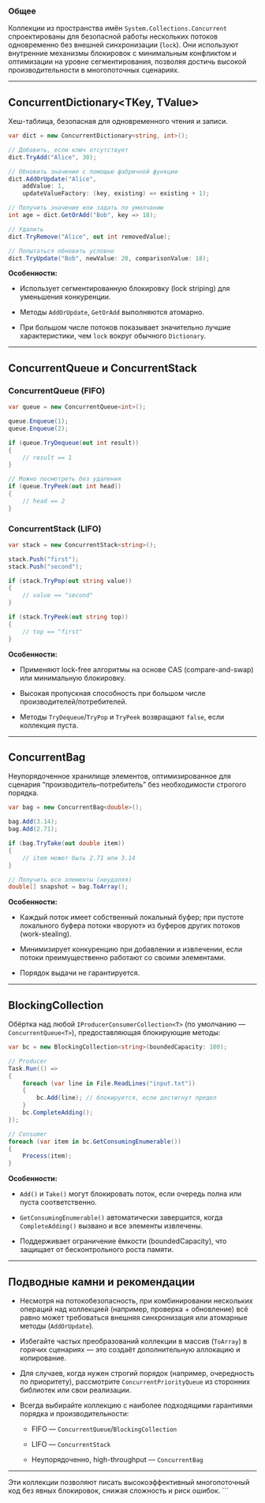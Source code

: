 ### Общее
Коллекции из пространства имён `System.Collections.Concurrent` спроектированы для безопасной работы нескольких потоков одновременно без внешней синхронизации (`lock`). Они используют внутренние механизмы блокировок с минимальным конфликтом и оптимизации на уровне сегментирования, позволяя достичь высокой производительности в многопоточных сценариях.

---

## ConcurrentDictionary<TKey, TValue>

Хеш-таблица, безопасная для одновременного чтения и записи.

```csharp
var dict = new ConcurrentDictionary<string, int>();

// Добавить, если ключ отсутствует
dict.TryAdd("Alice", 30);

// Обновить значение с помощью фабричной функции
dict.AddOrUpdate("Alice",
    addValue: 1,
    updateValueFactory: (key, existing) => existing + 1);

// Получить значение или задать по умолчанию
int age = dict.GetOrAdd("Bob", key => 18);

// Удалить
dict.TryRemove("Alice", out int removedValue);

// Попытаться обновить условно
dict.TryUpdate("Bob", newValue: 20, comparisonValue: 18);
````

**Особенности:**

- Использует сегментированную блокировку (lock striping) для уменьшения конкуренции.
    
- Методы `AddOrUpdate`, `GetOrAdd` выполняются атомарно.
    
- При большом числе потоков показывает значительно лучшие характеристики, чем `lock` вокруг обычного `Dictionary`.
    

---

## ConcurrentQueue и ConcurrentStack

### ConcurrentQueue (FIFO)

```csharp
var queue = new ConcurrentQueue<int>();

queue.Enqueue(1);
queue.Enqueue(2);

if (queue.TryDequeue(out int result))
{
    // result == 1
}

// Можно посмотреть без удаления
if (queue.TryPeek(out int head))
{
    // head == 2
}
```

### ConcurrentStack (LIFO)

```csharp
var stack = new ConcurrentStack<string>();

stack.Push("first");
stack.Push("second");

if (stack.TryPop(out string value))
{
    // value == "second"
}

if (stack.TryPeek(out string top))
{
    // top == "first"
}
```

**Особенности:**

- Применяют lock-free алгоритмы на основе CAS (compare-and-swap) или минимальную блокировку.
    
- Высокая пропускная способность при большом числе производителей/потребителей.
    
- Методы `TryDequeue`/`TryPop` и `TryPeek` возвращают `false`, если коллекция пуста.
    

---

## ConcurrentBag

Неупорядоченное хранилище элементов, оптимизированное для сценария “производитель–потребитель” без необходимости строгого порядка.

```csharp
var bag = new ConcurrentBag<double>();

bag.Add(3.14);
bag.Add(2.71);

if (bag.TryTake(out double item))
{
    // item может быть 2.71 или 3.14
}

// Получить все элементы (неудаляя)
double[] snapshot = bag.ToArray();
```

**Особенности:**

- Каждый поток имеет собственный локальный буфер; при пустоте локального буфера потоки «воруют» из буферов других потоков (work-stealing).
    
- Минимизирует конкуренцию при добавлении и извлечении, если потоки преимущественно работают со своими элементами.
    
- Порядок выдачи не гарантируется.
    

---

## BlockingCollection

Обёртка над любой `IProducerConsumerCollection<T>` (по умолчанию — `ConcurrentQueue<T>`), предоставляющая блокирующие методы:

```csharp
var bc = new BlockingCollection<string>(boundedCapacity: 100);

// Producer
Task.Run(() =>
{
    foreach (var line in File.ReadLines("input.txt"))
    {
        bc.Add(line); // блокируется, если достигнут предел
    }
    bc.CompleteAdding();
});

// Consumer
foreach (var item in bc.GetConsumingEnumerable())
{
    Process(item);
}
```

**Особенности:**

- `Add()` и `Take()` могут блокировать поток, если очередь полна или пуста соответственно.
    
- `GetConsumingEnumerable()` автоматически завершится, когда `CompleteAdding()` вызвано и все элементы извлечены.
    
- Поддерживает ограничение ёмкости (boundedCapacity), что защищает от бесконтрольного роста памяти.
    

---

## Подводные камни и рекомендации

- Несмотря на потокобезопасность, при комбинировании нескольких операций над коллекцией (например, проверка + обновление) всё равно может требоваться внешняя синхронизация или атомарные методы (`AddOrUpdate`).
    
- Избегайте частых преобразований коллекции в массив (`ToArray`) в горячих сценариях — это создаёт дополнительную аллокацию и копирование.
    
- Для случаев, когда нужен строгий порядок (например, очередность по приоритету), рассмотрите `ConcurrentPriorityQueue` из сторонних библиотек или свои реализации.
    
- Всегда выбирайте коллекцию с наиболее подходящими гарантиями порядка и производительности:
    
    - FIFO — `ConcurrentQueue`/`BlockingCollection`
        
    - LIFO — `ConcurrentStack`
        
    - Неупорядоченно, high-throughput — `ConcurrentBag`
        

---

Эти коллекции позволяют писать высокоэффективный многопоточный код без явных блокировок, снижая сложность и риск ошибок. ```